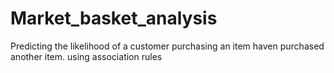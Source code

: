 # Market_basket_analysis
Predicting the likelihood of a customer purchasing an item haven purchased another item. using association rules
